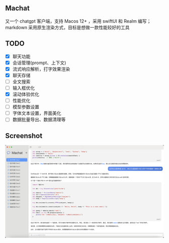 ## Machat
又一个 chatgpt 客户端，支持 Macos 12+ ，采用 swiftUI 和 Realm 编写；markdown 采用原生渲染方式，目标是想做一款性能较好的工具

## TODO
- [x] 聊天功能
- [x] 会话管理(prompt、上下文)
- [x] 流式响应解析，打字效果渲染
- [x] 聊天存储
- [ ] 全文搜索
- [ ] 输入框优化
- [x] 滚动体验优化
- [ ] 性能优化
- [ ] 模型参数设置
- [ ] 字体文本设置，界面美化
- [ ] 数据批量导出、数据清理等

## Screenshot
![主界面](screenshot/1.png)

